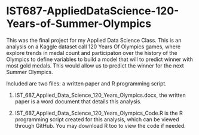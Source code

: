 # IST687-AppliedDataScience-120-Years-of-Summer-Olympics
This was the final project for my Applied Data Science Class. 
This is an analysis on a Kaggle dataset call 120 Years Of Olympics games, where explore trends in medal count and participaton over the history of the Olympics to define variables to build a model that will to predict winner with most gold medals. This would allow us to predict the winner for the next Summer Olympics. 

Included are two files: a written paper and R programming script. 

1. IST_687_Applied_Data_Science_120_Years_Olympics.docx, the written paper is a word document that details this analysis. 

2. IST_687_Applied_Data_Science_120_Years_Olympics_Code.R is the R programming script created for this analysis, which can be viewed through GitHub. You may download R too to view the code if needed. 
 
